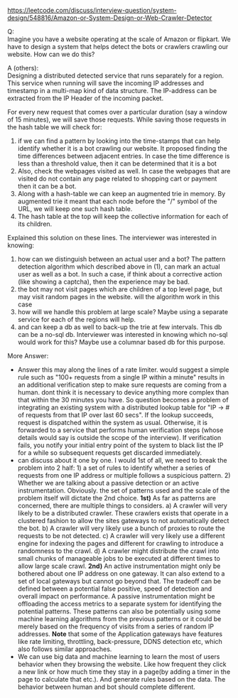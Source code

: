 https://leetcode.com/discuss/interview-question/system-design/548816/Amazon-or-System-Design-or-Web-Crawler-Detector  
  
Q:  
Imagine you have a website operating at the scale of Amazon or flipkart. We have to design a system that helps detect the bots or crawlers crawling our website. How can we do this?

A (others):  
Designing a distributed detected service that runs separately for a region. This service when running will save the incoming IP addresses and timestamp in a multi-map kind of data structure. The IP-address can be extracted from the IP Header of the incoming packet.

For every new request that comes over a particular duration (say a window of 15 minutes), we will save those requests. While saving those requests in the hash table we will check for:

1. if we can find a pattern by looking into the time-stamps that can help identify whether it is a bot crawling our website. It proposed finding the time differences between adjacent entries. In case the time difference is less than a threshold value, then it can be determined that it is a bot
2. Also, check the webpages visited as well. In case the webpages that are visited do not contain any page related to shopping cart or payment then it can be a bot.
3. Along with a hash-table we can keep an augmented trie in memory. By augmented trie it meant that each node before the "/" symbol of the URL, we will keep one such hash table.
4. The hash table at the top will keep the collective information for each of its children.  
  
Explained this solution on these lines. The interviewer was interested in knowing:  
  
1. how can we distinguish between an actual user and a bot? The pattern detection algorithm which described above in (1), can mark an actual user as well as a bot. In such a case, if think about a corrective action (like showing a captcha), then the experience may be bad.
2. the bot may not visit pages which are children of a top level page, but may visit random pages in the website. will the algorithm work in this case
3. how will we handle this problem at large scale? Maybe using a separate service for each of the regions will help.
4. and can keep a db as well to back-up the trie at few intervals. This db can be a no-sql db. Interviewer was interested in knowing which no-sql would work for this? Maybe use a columnar based db for this purpose.  
  
More Answer:  
* Answer this may along the lines of a rate limiter. would suggest a simple rule such as "100+ requests from a single IP within a minute" results in an additional verification step to make sure requests are coming from a human. dont think it is necessary to device anything more complex than that within the 30 minutes you have. So question becomes a problem of integrating an existing system with a distributed lookup table for "IP -> # of requests from that IP over last 60 secs". If the lookup succeeds, request is dispatched within the system as usual. Otherwise, it is forwarded to a service that performs human verification steps (whose details would say is outside the scope of the interview). If verification fails, you notify your initial entry point of the system to black list the IP for a while so subsequent requests get discarded immediately.
* can discuss about it one by one. I would 1st of all, we need to break the problem into 2 half: 1) a set of rules to identify whether a series of requests from one IP address or multiple follows a suspicious pattern. 2) Whether we are talking about a passive detection or an active instrumentation. Obviously. the set of patterns used and the scale of the problem itself will dictate the 2nd choice. **1st)** As far as patterns are concerned, there are multiple things to considers. a) A crawler will very likely to be a distributed crawler. These crawlers exists that operate in a clustered fashion to allow the sites gateways to not automatically detect the bot. b) A crawler will very likely use a bunch of proxies to route the requests to be not detected. c) A crawler will very likely use a different engine for indexing the pages and different for crawling to introduce a randomness to the crawl. d) A crawler might distribute the crawl into small chunks of manageable jobs to be executed at different times to allow large scale crawl. **2nd)** An active instrumentation might only be bothered about one IP address on one gateway. It can also extend to a set of local gateways but cannot go beyond that. The tradeoff can be defined between a potential false positive, speed of detection and overall impact on performance. A passive instrumentation might be offloading the access metrics to a separate system for identifying the potential patterns. These patterns can also be potentially using some machine learning algorithms from the previous patterns or it could be merely based on the frequency of visits from a series of random IP addresses. **Note** that some of the Application gateways have features like rate limiting, throttling, back-pressure, DDNS detection etc, which also follows similar approaches.
* We can use big data and machine learning to learn the most of users behavior when they browsing the website. Like how frequent they click a new link or how much time they stay in a page(by adding a timer in the page to calculate that etc.). And generate rules based on the data. The behavior between human and bot should complete different.  
